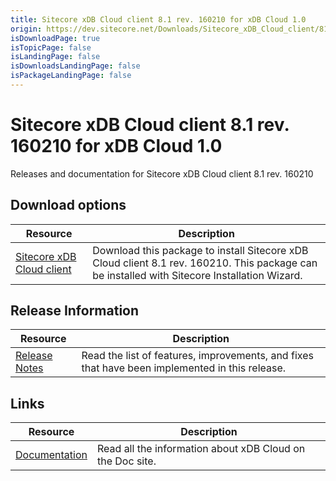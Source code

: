 ```yaml
---
title: Sitecore xDB Cloud client 8.1 rev. 160210 for xDB Cloud 1.0
origin: https://dev.sitecore.net/Downloads/Sitecore_xDB_Cloud_client/81/Sitecore_xDB_Cloud_client_81_rev_160210.aspx
isDownloadPage: true
isTopicPage: false
isLandingPage: false
isDownloadsLandingPage: false
isPackageLandingPage: false
---
```


# Sitecore xDB Cloud client 8.1 rev. 160210 for xDB Cloud 1.0

Releases and documentation for Sitecore xDB Cloud client 8.1 rev. 160210

## Download options

 | Resource | Description |
 | --- | --- |
 | [Sitecore xDB Cloud client](https://scdp.blob.core.windows.net/downloads/Sitecore%20xDB%20Cloud%20client/81/Sitecore%20xDB%20Cloud%20client%2081%20rev%20160210/Secure/Sitecore.Cloud.Xdb.Update%208.1.0%20rev.%20160210.zip) | Download this package to install Sitecore xDB Cloud client 8.1 rev. 160210. This package can be installed with Sitecore Installation Wizard. |

## Release Information

 | Resource | Description |
 | --- | --- |
 | [Release Notes](/downloads/Sitecore_xDB_Cloud_client/81/Sitecore_xDB_Cloud_client_81_rev_160210/Release_Notes) | Read the list of features, improvements, and fixes that have been implemented in this release. |

## Links

 | Resource | Description |
 | --- | --- |
 | [Documentation](https://doc.sitecore.net/cloud/xdb_cloud) | Read all the information about xDB Cloud on the Doc site. |